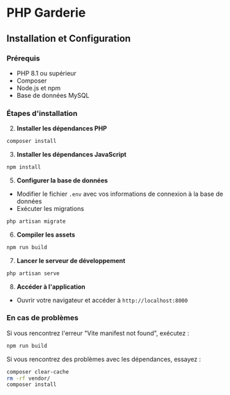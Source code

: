 
# PHP Garderie

## Installation et Configuration

### Prérequis
- PHP 8.1 ou supérieur
- Composer
- Node.js et npm
- Base de données MySQL

### Étapes d'installation


2. **Installer les dépendances PHP**
```bash
composer install
```

3. **Installer les dépendances JavaScript**
```bash
npm install
```

5. **Configurer la base de données**
- Modifier le fichier `.env` avec vos informations de connexion à la base de données
- Exécuter les migrations
```bash
php artisan migrate
```

6. **Compiler les assets**
```bash
npm run build
```

7. **Lancer le serveur de développement**
```bash
php artisan serve
```

8. **Accéder à l'application**
- Ouvrir votre navigateur et accéder à `http://localhost:8000`

### En cas de problèmes

Si vous rencontrez l'erreur "Vite manifest not found", exécutez :
```bash
npm run build
```

Si vous rencontrez des problèmes avec les dépendances, essayez :
```bash
composer clear-cache
rm -rf vendor/
composer install
```
